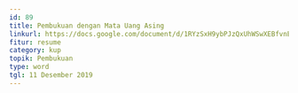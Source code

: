 ```yaml
---
id: 89
title: Pembukuan dengan Mata Uang Asing
linkurl: https://docs.google.com/document/d/1RYzSxH9ybPJzQxUhWSwXEBfvnESLxv87WGMIE_JsQXo/edit?usp=drivesdk
fitur: resume
category: kup
topik: Pembukuan
type: word
tgl: 11 Desember 2019
---
```


